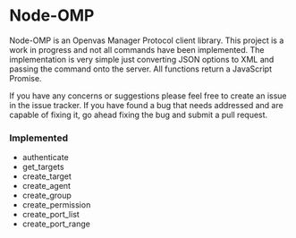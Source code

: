 Node-OMP
==================================

Node-OMP is an Openvas Manager Protocol client library. This project is a work
in progress and not all commands have been implemented. The implementation
is very simple just converting JSON options to XML and passing the command
onto the server. All functions return a JavaScript Promise.

If you have any concerns or suggestions please feel free to create an issue
in the issue tracker. If you have found a bug that needs addressed and are
capable of fixing it, go ahead fixing the bug and submit a pull request.

### Implemented
- authenticate
- get_targets
- create_target
- create_agent
- create_group
- create_permission
- create_port_list
- create_port_range
